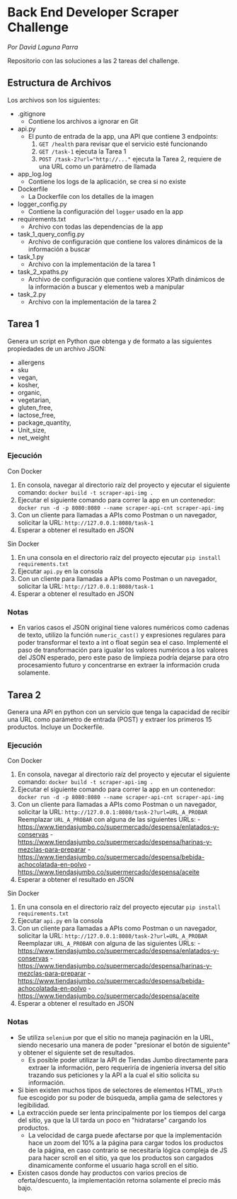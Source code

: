 # Back End Developer Scraper Challenge

_Por David Laguna Parra_

Repositorio con las soluciones a las 2 tareas del challenge.

## Estructura de Archivos

Los archivos son los siguientes:

-   .gitignore
    -   Contiene los archivos a ignorar en Git
-   api.py
    -   El punto de entrada de la app, una API que contiene 3 endpoints:
        1. `GET /health` para revisar que el servicio esté funcionando
        1. `GET /task-1` ejecuta la Tarea 1
        1. `POST /task-2?url="http://..."` ejecuta la Tarea 2, requiere de una URL como un parámetro de llamada
-   app_log.log
    -   Contiene los logs de la aplicación, se crea si no existe
-   Dockerfile
    -   La Dockerfile con los detalles de la imagen
-   logger_config.py
    -   Contiene la configuración del `logger` usado en la app
-   requirements.txt
    -   Archivo con todas las dependencias de la app
-   task_1_query_config.py
    -   Archivo de configuración que contiene los valores dinámicos de la información a buscar
-   task_1.py
    -   Archivo con la implementación de la tarea 1
-   task_2_xpaths.py
    -   Archivo de configuración que contiene valores XPath dinámicos de la información a buscar y elementos web a manipular
-   task_2.py
    -   Archivo con la implementación de la tarea 2

## Tarea 1

Genera un script en Python que obtenga y de formato a las siguientes
propiedades de un archivo JSON:

-   allergens
-   sku
-   vegan,
-   kosher,
-   organic,
-   vegetarian,
-   gluten_free,
-   lactose_free,
-   package_quantity,
-   Unit_size,
-   net_weight

### Ejecución

Con Docker

1. En consola, navegar al directorio raíz del proyecto y ejecutar el siguiente comando: `docker build -t scraper-api-img .`
1. Ejecutar el siguiente comando para correr la app en un contenedor: `docker run -d -p 8080:8080 --name scraper-api-cnt scraper-api-img`
1. Con un cliente para llamadas a APIs como Postman o un navegador, solicitar la URL: `http://127.0.0.1:8080/task-1`
1. Esperar a obtener el resultado en JSON

Sin Docker

1. En una consola en el directorio raíz del proyecto ejecutar `pip install requirements.txt`
1. Ejecutar `api.py` en la consola
1. Con un cliente para llamadas a APIs como Postman o un navegador, solicitar la URL: `http://127.0.0.1:8080/task-1`
1. Esperar a obtener el resultado en JSON

### Notas

-   En varios casos el JSON original tiene valores numéricos como cadenas de texto, utilizo la función `numeric_cast()` y expresiones regulares para poder transformar el texto a int o float según sea el caso. Implementé el paso de transformación para igualar los valores numéricos a los valores del JSON esperado, pero este paso de limpieza podría dejarse para otro procesamiento futuro y concentrarse en extraer la información cruda solamente.

## Tarea 2

Genera una API en python con un servicio que tenga la capacidad de recibir
una URL como parámetro de entrada (POST) y extraer los primeros 15
productos. Incluye un Dockerfile.

### Ejecución

Con Docker

1. En consola, navegar al directorio raíz del proyecto y ejecutar el siguiente comando: `docker build -t scraper-api-img .`
1. Ejecutar el siguiente comando para correr la app en un contenedor: `docker run -d -p 8080:8080 --name scraper-api-cnt scraper-api-img`
1. Con un cliente para llamadas a APIs como Postman o un navegador, solicitar la URL: `http://127.0.0.1:8080/task-2?url=URL_A_PROBAR`
   Reemplazar `URL_A_PROBAR` con alguna de las siguientes URLs: - https://www.tiendasjumbo.co/supermercado/despensa/enlatados-y-conservas - https://www.tiendasjumbo.co/supermercado/despensa/harinas-y-mezclas-para-preparar - https://www.tiendasjumbo.co/supermercado/despensa/bebida-achocolatada-en-polvo - https://www.tiendasjumbo.co/supermercado/despensa/aceite
1. Esperar a obtener el resultado en JSON

Sin Docker

1. En una consola en el directorio raíz del proyecto ejecutar `pip install requirements.txt`
1. Ejecutar `api.py` en la consola
1. Con un cliente para llamadas a APIs como Postman o un navegador, solicitar la URL: `http://127.0.0.1:8080/task-2?url=URL_A_PROBAR`
   Reemplazar `URL_A_PROBAR` con alguna de las siguientes URLs: - https://www.tiendasjumbo.co/supermercado/despensa/enlatados-y-conservas - https://www.tiendasjumbo.co/supermercado/despensa/harinas-y-mezclas-para-preparar - https://www.tiendasjumbo.co/supermercado/despensa/bebida-achocolatada-en-polvo - https://www.tiendasjumbo.co/supermercado/despensa/aceite
1. Esperar a obtener el resultado en JSON

### Notas

-   Se utiliza `selenium` por que el sitio no maneja paginación en la URL, siendo necesario una manera de poder "presionar el botón de siguiente" y obtener el siguiente set de resultados.
    -   Es posible poder utilizar la API de Tiendas Jumbo directamente para extraer la información, pero requeriría de ingeniería inversa del sitio trazando sus peticiones y la API a la cual el sitio solicita su información.
-   Si bien existen muchos tipos de selectores de elementos HTML, `XPath` fue escogido por su poder de búsqueda, amplia gama de selectores y legibilidad.
-   La extracción puede ser lenta principalmente por los tiempos del carga del sitio, ya que la UI tarda un poco en "hidratarse" cargando los productos.
    -   La velocidad de carga puede afectarse por que la implementación hace un zoom del 10% a la página para cargar todos los productos de la página, en caso contrario se necesitaría lógica compleja de JS para hacer scroll en el sitio, ya que los productos son cargados dinamicamente conforme el usuario haga scroll en el sitio.
-   Existen casos donde hay productos con varios precios de oferta/descuento, la implementación retorna solamente el precio más bajo.
